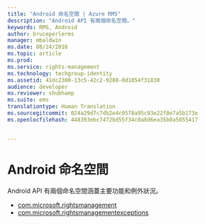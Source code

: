 ```yaml
---
title: "Android 命名空間 | Azure RMS"
description: "Android API 有兩個命名空間。"
keywords: RMS, Android
author: bruceperlerms
manager: mbaldwin
ms.date: 08/24/2016
ms.topic: article
ms.prod: 
ms.service: rights-management
ms.technology: techgroup-identity
ms.assetid: 41dc2300-13c5-42c2-9288-0d1054f31830
audience: developer
ms.reviewer: shubhamp
ms.suite: ems
translationtype: Human Translation
ms.sourcegitcommit: 024a29d7c7db2e4c0578a95c93e22f8e7a5b173e
ms.openlocfilehash: 448393ebc7472bd55f34c0a8d6ea35b0a5055417


---
```



# Android 命名空間

Android API 有兩個命名空間涵蓋主要功能和例外狀況。

- [com.microsoft.rightsmanagement](/rights-management/sdk/4.2/api/android/com.microsoft.rightsmanagement)
- [com.microsoft.rightsmanagementexceptions](/rights-management/sdk/4.2/api/android/com.microsoft.rightsmanagement.exceptions)





<!--HONumber=Aug16_HO4-->


